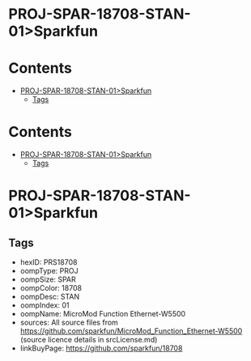 
PROJ-SPAR-18708-STAN-01>Sparkfun
================================

Contents
========

* [PROJ-SPAR-18708-STAN-01>Sparkfun](#proj-spar-18708-stan-01sparkfun)
	* [Tags](#tags)

Contents
========

* [PROJ-SPAR-18708-STAN-01>Sparkfun](#proj-spar-18708-stan-01sparkfun)
	* [Tags](#tags)

# PROJ-SPAR-18708-STAN-01>Sparkfun

## Tags

- hexID: PRS18708
- oompType: PROJ
- oompSize: SPAR
- oompColor: 18708
- oompDesc: STAN
- oompIndex: 01
- oompName: MicroMod Function Ethernet-W5500
- sources: All source files from https://github.com/sparkfun/MicroMod_Function_Ethernet-W5500 (source licence details in srcLicense.md)
- linkBuyPage: https://github.com/sparkfun/18708
